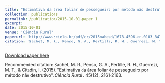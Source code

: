 ```yaml
---
title: "Estimativa da área foliar de pessegueiro por método não destrutivo"
collection: publications
permalink: /publication/2015-10-01-paper_1
excerpt:
date: 2015-10-01
venue: 'Ciência Rural'
paperurl: 'http://www.scielo.br/pdf/cr/2015nahead/1678-4596-cr-0103_8478cr20140185.pdf'
citation: 'Sachet, M. R., Penso, G. A., Pertille, R. H., Guerrezi, M. T., & Citadin, I. (2015). Estimativa da área foliar de pessegueiro por método não destrutivo. <i> Ciência Rural </i>. 45(12), 2161-2163.'
---
```


[Download paper here](http://www.scielo.br/pdf/cr/2015nahead/1678-4596-cr-0103_8478cr20140185.pdf)

Recommended citation: Sachet, M. R., Penso, G. A., Pertille, R. H., Guerrezi, M. T., & Citadin, I. (2015). "Estimativa da área foliar de pessegueiro por método não destrutivo". <i> Ciência Rural </i>. 45(12), 2161-2163.
